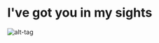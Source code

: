 <h1>I've got you in my sights</h1>

![alt-tag](https://i.ytimg.com/vi/QFpnQn6lpBY/maxresdefault.jpg)
